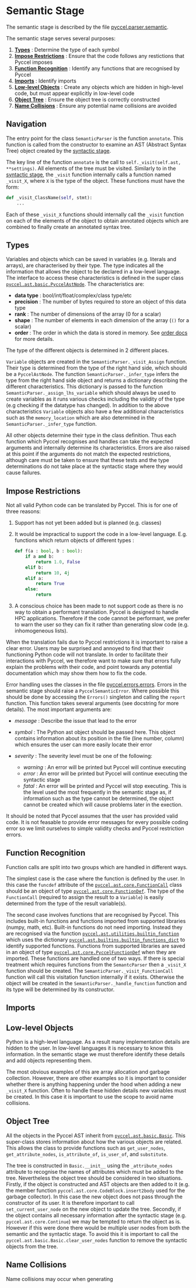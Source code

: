 # Semantic Stage

The semantic stage is described by the file [pyccel.parser.semantic](../pyccel/parser/semantic.py).

The semantic stage serves several purposes:
1.  [**Types**](#Types) : Determine the type of each symbol
2.  [**Impose Restrictions**](#Impose-restrictions) : Ensure that the code follows any restictions that Pyccel imposes
3.  [**Function Recognition**](#Function-recognition) : Identify any functions that are recognised by Pyccel
4.  [**Imports**](#Imports) : Identify imports
5.  [**Low-level Objects**](#Low-level-objects) : Create any objects which are hidden in high-level code, but must appear explicitly in low-level code
6.  [**Object Tree**](#Object-tree) : Ensure the object tree is correctly constructed
7.  [**Name Collisions**](#Name-collisions) : Ensure any potential name collisions are avoided

## Navigation

The entry point for the class `SemanticParser` is the function `annotate`.
This function is called from the constructor to examine an AST (Abstract Syntax Tree) object created by the [syntactic stage](.syntactic_stage.md).

The key line of the function `annotate` is the call to `self._visit(self.ast, **settings)`.
All elements of the tree must be visited.
Similarly to in the [syntactic stage](.syntactic_stage.md), the `_visit` function internally calls a function named `_visit_X`, where `X` is the type of the object.
These functions must have the form:
```python
def _visit_ClassName(self, stmt):
    ...
```
Each of these `_visit_X` functions should internally call the `_visit` function on each of the elements of the object to obtain annotated objects which are combined to finally create an annotated syntax tree.

## Types

Variables and objects which can be saved in variables (e.g. literals and arrays), are  characterised by their type.
The type indicates all the information that allows the object to be declared in a low-level language.
The interface to access these characteristics is defined in the super class [`pyccel.ast.basic.PyccelAstNode`](../pyccel/ast/basic.py).
The characteristics are:
-   **data type** : bool/int/float/complex/class type/etc
-   **precision** : The number of bytes required to store an object of this data type
-   **rank** : The number of dimensions of the array (0 for a scalar)
-   **shape** : The number of elements in each dimension of the array (`()` for a scalar)
-   **order** : The order in which the data is stored in memory. See [order docs](order_docs.md) for more details.

The type of the different objects is determined in 2 different places.

`Variable` objects are created in the `SemanticParser._visit_Assign` function.
Their type is determined from the type of the right hand side, which should be a `PyccelAstNode`.
The function `SemanticParser._infer_type` infers the type from the right hand side object and returns a dictionary describing the different characteristics.
This dictionary is passed to the function `SemanticParser._assign_lhs_variable` which should always be used to create variables as it runs various checks including the validity of the type (e.g checking if the datatype has changed).
In addition to the above characteristics `Variable` objects also have a few additional characteristics such as the `memory_location` which are also determined in the `SemanticParser._infer_type` function.

All other objects determine their type in the class definition.
Thus each function which Pyccel recognises and handles can take the expected arguments and internally determine its characteristics.
Errors are also raised at this point if the arguments do not match the expected restrictions, although care must be taken to ensure that these tests and the type determinations do not take place at the syntactic stage where they would cause failures.

## Impose Restrictions

Not all valid Python code can be translated by Pyccel.
This is for one of three reasons:
1.  Support has not yet been added but is planned (e.g. classes)

2.  It would be impractical to support the code in a low-level language. E.g. functions which return objects of different types :
    ```python
    def f(a : bool, b : bool):
        if a and b:
            return 1.0, False
        elif b:
            return 10, 4j
        elif a:
            return True
        else:
            return
    ```

3.  A conscious choice has been made to not support code as there is no way to obtain a performant translation.
    Pyccel is designed to handle HPC applications.
    Therefore if the code cannot be performant, we prefer to warn the user so they can fix it rather than generating slow code (e.g. inhomogeneous lists).

When the translation fails due to Pyccel restrictions it is important to raise a clear error.
Users may be surprised and annoyed to find that their functioning Python code will not translate.
In order to facilitate their interactions with Pyccel, we therefore want to make sure that errors fully explain the problems with their code, and point towards any potential documentation which may show them how to fix the code.

Error handling uses the classes in the file [pyccel.errors.errors](../pyccel/errors/errors.py).
Errors in the semantic stage should raise a `PyccelSemanticError`.
Where possible this should be done by accessing the `Errors()` singleton and calling the `report` function.
This function takes several arguments (see docstring for more details).
The most important arguments are:
-   _message_ : Describe the issue that lead to the error

-   _symbol_ : The Python ast object should be passed here. This object contains information about its position in the file (line number, column) which ensures the user can more easily locate their error

-   _severity_ : The severity level must be one of the following:
    -   _warning_ : An error will be printed but Pyccel will continue executing
    -   _error_ : An error will be printed but Pyccel will continue executing the syntactic stage
    -   _fatal_ : An error will be printed and Pyccel will stop executing. This is the level used the most frequently in the semantic stage as, if information such as the type cannot be determined, the object cannot be created which will cause problems later in the exection.

It should be noted that Pyccel assumes that the user has provided valid code.
It is not feasable to provide error messages for every possible coding error so we limit ourselves to simple validity checks and Pyccel restriction errors.

## Function Recognition

Function calls are split into two groups which are handled in different ways.

The simplest case is the case where the function is defined by the user.
In this case the `funcdef` attribute of the [`pyccel.ast.core.FunctionCall`](../pyccel/ast/core.py) class should be an object of type [`pyccel.ast.core.FunctionDef`](../pyccel/ast/core.py).
The type of the `FunctionCall` (required to assign the result to a `Variable`) is easily determined from the type of the result variable(s).

The second case involves functions that are recognised by Pyccel.
This includes built-in functions and functions imported from supported libraries (numpy, math, etc).
Built-in functions do not need importing.
Instead they are recognised via the function [`pyccel.ast.utilities.builtin_function`](../pyccel/ast/utilities.py) which uses the dictionary [`pyccel.ast.builtins.builtin_functions_dict`](../pyccel/ast/builtins.py) to identify supported functions.
Functions from supported libraries are saved in an object of type [`pyccel.ast.core.PyccelFunctionDef`](../pyccel/ast/core.py) when they are imported.
These functions are handled one of two ways.
If there is special treatment which requires functions from the `SemantcParser` then a `_visit_X` function should be created.
The `SemanticParser._visit_FunctionCall` function will call this visitation function internally if it exists.
Otherwise the object will be created in the `SemanticParser._handle_function` function and its type will be determined by its constructor.

## Imports

## Low-level Objects

Python is a high-level language.
As a result many implementation details are hidden to the user.
In low-level languages it is necessary to know this information.
In the semantic stage we must therefore identify these details and add objects representing them.

The most obvious examples of this are array allocation and garbage collection.
However, there are other examples so it is important to consider whether there is anything happening under the hood when adding a new `_visit_X` function.
Often to handle these hidden details new variables must be created.
In this case it is important to use the scope to avoid name collisions.

## Object Tree

All the objects in the Pyccel AST inherit from [`pyccel.ast.basic.Basic`](../pyccel/ast/basic.py).
This super-class stores information about how the various objects are related.
This allows the class to provide functions such as `get_user_nodes`, `get_attribute_nodes`, `is_attribute_of`, `is_user_of`, and `substitute`.

The tree is constructed in `Basic.__init__` using the `_attribute_nodes` attribute to recognise the names of attributes which must be added to the tree.
Nevertheless the object tree should be considered in two situations.
Firstly, if the object is constructed and AST objects are then added to it (e.g. the member function `pyccel.ast.core.CodeBlock.insert2body` used for the garbage collector).
In this case the new object does not pass through the constructor of its user.
It is therefore important to call `set_current_user_node` on the new object to update the tree.
Secondly, if the object contains all necessary information after the syntactic stage (e.g. `pyccel.ast.core.Continue`) we may be tempted to return the object as is.
However if this were done there would be multiple user nodes from both the semantic and the syntactic stage.
To avoid this it is important to call the `pyccel.ast.basic.Basic.clear_user_nodes` function to remove the syntactic objects from the tree.

## Name Collisions

Name collisions may occur when generating 

